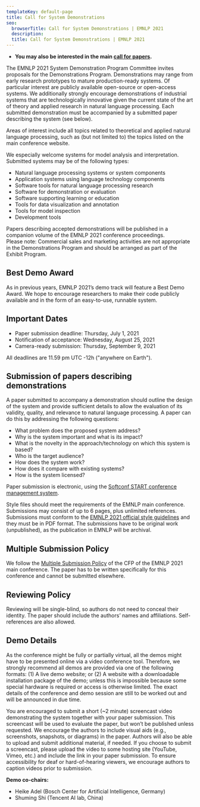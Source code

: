 ```yaml
---
templateKey: default-page
title: Call for System Demonstrations
seo:
  browserTitle: Call for System Demonstrations | EMNLP 2021
  description: 
  title: Call for System Demonstrations | EMNLP 2021
---
```


* **You may also be interested in the main [call for papers](/call-for-papers).**

The EMNLP 2021 System Demonstration Program Committee invites proposals for the Demonstrations Program. Demonstrations may range from early research prototypes to mature production-ready systems. Of particular interest are publicly available open-source or open-access systems. We additionally strongly encourage demonstrations of industrial systems that are technologically innovative given the current state of the art of theory and applied research in natural language processing. Each submitted demonstration must be accompanied by a submitted paper describing the system (see below).  

Areas of interest include all topics related to theoretical and applied natural language processing, such as (but not limited to) the topics listed on the main conference website.   

We especially welcome systems for model analysis and interpretation.
Submitted systems may be of the following types:
* Natural language processing systems or system components
* Application systems using language technology components
* Software tools for natural language processing research
* Software for demonstration or evaluation
* Software supporting learning or education
* Tools for data visualization and annotation
* Tools for model inspection
* Development tools  

Papers describing accepted demonstrations will be published in a companion volume of the EMNLP 2021 conference proceedings.  
Please note: Commercial sales and marketing activities are not appropriate in the Demonstrations Program and should be arranged as part of the Exhibit Program.



## Best Demo Award

As in previous years, EMNLP 2021’s demo track will feature a Best Demo Award. We hope to encourage researchers to make their code publicly available and in the form of an easy-to-use, runnable system.


## Important Dates

* Paper submission deadline: Thursday, July 1, 2021
* Notification of acceptance: Wednesday, August 25, 2021
* Camera-ready submission: Thursday, September 9, 2021

All deadlines are 11.59 pm UTC -12h ("anywhere on Earth").


## Submission of papers describing demonstrations

A paper submitted to accompany a demonstration should outline the design of the system and provide sufficient details to allow the evaluation of its validity, quality, and relevance to natural language processing. A paper can do this by addressing the following questions:


* What problem does the proposed system address?
* Why is the system important and what is its impact?
* What is the novelty in the approach/technology on which this system is based?
* Who is the target audience?
* How does the system work?
* How does it compare with existing systems?
* How is the system licensed?

Paper submission is electronic, using the [Softconf START conference management system](https://www.softconf.com/emnlp2021/demos).   

Style files should meet the requirements of the EMNLP main conference. Submissions may consist of up to 6 pages, plus unlimited references. Submissions must conform to the [EMNLP 2021 official style guidelines](/call-for-papers) and they must be in PDF format. The submissions have to be original work (unpublished), as the publication in EMNLP will be archival.

## Multiple Submission Policy

We follow the [Multiple Submission Policy](/call-for-papers#multiple-submission-policy) of the CFP of the EMNLP 2021 main conference. The paper has to be written specifically for this conference and cannot be submitted elsewhere. 

## Reviewing Policy

Reviewing will be single-blind, so authors do not need to conceal their identity. The paper should include the authors’ names and affiliations. Self-references are also allowed.

## Demo Details

As the conference might be fully or partially virtual, all the demos might have to be presented online via a video conference tool. Therefore, we strongly recommend all demos are provided via one of the following formats: (1) A live demo website; or (2) A website with a downloadable installation package of the demo; unless this is impossible because some special hardware is required or access is otherwise limited. The exact details of the conference and demo session are still to be worked out and will be announced in due time.  

You are encouraged to submit a short (~2 minute) screencast video demonstrating the system together with your paper submission. This screencast will be used to evaluate the paper, but won’t be published unless requested. We encourage the authors to include visual aids (e.g., screenshots, snapshots, or diagrams) in the paper. Authors will also be able to upload and submit additional material, if needed. If you choose to submit a screencast, please upload the video to some hosting site (YouTube, Vimeo, etc.) and include the link in your paper submission. To ensure accessibility for deaf or hard-of-hearing viewers, we encourage authors to caption videos prior to submission.  


**Demo co-chairs:**

* Heike Adel (Bosch Center for Artificial Intelligence, Germany)
* Shuming Shi (Tencent AI lab, China)
